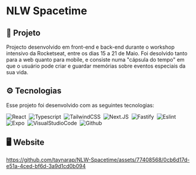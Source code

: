 # NLW Spacetime

## 🔎 Projeto
Projecto desenvolvido em front-end e back-end durante o workshop intensivo da Rocketseat, entre os dias 15 a 21 de Maio. Foi desolvido tanto para a web quanto para mobile, e consiste numa "cápsula do tempo" em que o usuário pode criar e guardar memórias sobre eventos especiais da sua vida.

## ⚙️ Tecnologias

Esse projeto foi desenvolvido com as seguintes tecnologias:

![React](https://img.shields.io/badge/-React-05122A?style=flat&logo=React)&nbsp;
![Typescript](https://img.shields.io/badge/-Typescript-05122A?style=flat&logo=Typescript)&nbsp;
![TailwindCSS](https://img.shields.io/badge/-TailwindCSS-05122A?style=flat&logo=TailwindCSS)&nbsp;
![Next.JS](https://img.shields.io/badge/-Next.JS-05122A?style=flat&logo=Next.JS)&nbsp;
![Fastify](https://img.shields.io/badge/-Fastify-05122A?style=flat&logo=Fastify)&nbsp;
![Eslint](https://img.shields.io/badge/-Eslint-05122A?style=flat&logo=Eslint)&nbsp;
![Expo](https://img.shields.io/badge/-Expo-05122A?style=flat&logo=Expo)&nbsp;
![VisualStudioCode](https://img.shields.io/badge/-VisualStudioCode-05122A?style=flat&logo=VisualStudioCode)&nbsp;
![Github](https://img.shields.io/badge/-Github-05122A?style=flat&logo=github)&nbsp;

## 🖥️ Website

https://github.com/taynarap/NLW-Spacetime/assets/77408568/0cb6d17d-e51a-4ced-bf6d-3a9d1cd0b094
